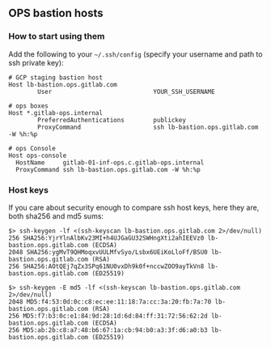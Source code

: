 ## OPS bastion hosts

### How to start using them

Add the following to your `~/.ssh/config` (specify your username and path to ssh private key):

```
# GCP staging bastion host
Host lb-bastion.ops.gitlab.com
        User                            YOUR_SSH_USERNAME

# ops boxes
Host *.gitlab-ops.internal
        PreferredAuthentications        publickey
        ProxyCommand                    ssh lb-bastion.ops.gitlab.com -W %h:%p

# ops Console
Host ops-console
  HostName     gitlab-01-inf-ops.c.gitlab-ops.internal
  ProxyCommand ssh lb-bastion.ops.gitlab.com -W %h:%p
```

### Host keys

If you care about security enough to compare ssh host keys, here they are, both sha256 and md5 sums:

```
$> ssh-keygen -lf <(ssh-keyscan lb-bastion.ops.gitlab.com 2>/dev/null)
256 SHA256:YjrYlnAlbKv23MI+h4UJGaGU32SWHngXti2ahIEEVz0 lb-bastion.ops.gitlab.com (ECDSA)
2048 SHA256:ygMvT9QHMoqxvUULMfvSyo/Lsbx6UEiKoLloFf/BSU0 lb-bastion.ops.gitlab.com (RSA)
256 SHA256:AOtQEj7qZx3SPq61NU0vxDh9k0f+nccwZOO9ayTkVn8 lb-bastion.ops.gitlab.com (ED25519)

$> ssh-keygen -E md5 -lf <(ssh-keyscan lb-bastion.ops.gitlab.com 2>/dev/null)
2048 MD5:f4:53:0d:0c:c8:ec:ee:11:18:7a:cc:3a:20:fb:7a:70 lb-bastion.ops.gitlab.com (RSA)
256 MD5:f7:b3:0c:e1:84:9d:28:1d:6d:84:ff:31:72:56:62:2d lb-bastion.ops.gitlab.com (ECDSA)
256 MD5:ab:2b:c8:a7:48:b6:67:1a:cb:94:b0:a3:3f:d6:a0:b3 lb-bastion.ops.gitlab.com (ED25519)
```
